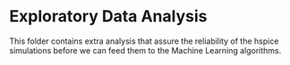# Exploratory Data Analysis
This folder contains extra analysis that assure the reliability of the hspice simulations before we can feed them to the Machine Learning algorithms.